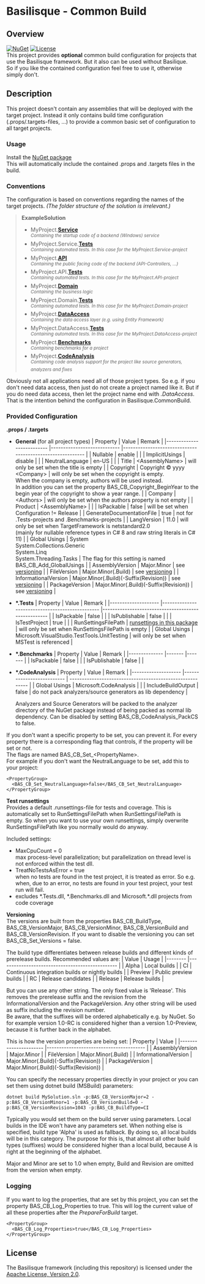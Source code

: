 <!--
   Copyright 2023-2024 Alexander Stärk

   Licensed under the Apache License, Version 2.0 (the "License");
   you may not use this file except in compliance with the License.
   You may obtain a copy of the License at

       http://www.apache.org/licenses/LICENSE-2.0

   Unless required by applicable law or agreed to in writing, software
   distributed under the License is distributed on an "AS IS" BASIS,
   WITHOUT WARRANTIES OR CONDITIONS OF ANY KIND, either express or implied.
   See the License for the specific language governing permissions and
   limitations under the License.
-->
# Basilisque - Common Build

## Overview
[![NuGet](https://img.shields.io/badge/NuGet-latest-blue.svg)](https://www.nuget.org/packages/Basilisque.CommonBuild)
[![License](https://img.shields.io/badge/License-Apache%20License%202.0-red.svg)](LICENSE.txt)  
This project provides __optional__ common build configuration for projects that use the Basilisque framework. But it also can be used without Basilique.  
So if you like the contained configuration feel free to use it, otherwise simply don't.

## Description
This project doesn't contain any assemblies that will be deployed with the target project. Instead it only contains build time configuration (.props/.targets-files, ...) to provide a common basic set of configuration to all target projects.

### Usage
Install the [NuGet package](https://www.nuget.org/packages/Basilisque.CommonBuild)  
This will automatically include the contained .props and .targets files in the build.

### Conventions
The configuration is based on conventions regarding the names of the target projects. _(The folder structure of the solution is irrelevant.)_

>__ExampleSolution__
>- MyProject.[__Service__](#servicesConfig)  
>_<sup>Containing the startup code of a backend (Windows) service<sup>_
>- MyProject.Service.[__Tests__](#testsConfig)  
>_<sup>Containing automated tests. In this case for the MyProject.Service-project<sup>_
>- MyProject.[__API__](#apiConfig)  
>_<sup>Containing the public facing code of the backend (API-Controllers, ...)<sup>_
>- MyProject.API.[__Tests__](#testsConfig)  
>_<sup>Containing automated tests. In this case for the MyProject.API-project<sup>_
>- MyProject.[__Domain__](#domainConfig)  
>_<sup>Containing the business logic<sup>_
>- MyProject.Domain.[__Tests__](#testsConfig)  
>_<sup>Containing automated tests. In this case for the MyProject.Domain-project<sup>_
>- MyProject.[__DataAccess__](#dataAccessConfig)  
>_<sup>Containing the data access layer (e.g. using Entity Framework)<sup>_
>- MyProject.DataAccess.[__Tests__](#testsConfig)  
>_<sup>Containing automated tests. In this case for the MyProject.DataAccess-project<sup>_
>- MyProject.[__Benchmarks__](#benchmarksConfig)  
>_<sup>Containing benchmarks for a project<sup>_
>- MyProject.[__CodeAnalysis__](#codeAnalysisConfig)  
>_<sup>Containing code analysis support for the project like source generators, analyzers and fixes<sup>_

Obviously not all applications need all of those project types. So e.g. if you don't need data access, then just do not create a project named like it. But if you do need data access, then let the project name end with _.DataAccess_. That is the intention behind the configuration in Basilisque.CommonBuild.

### Provided Configuration
__.props / .targets__
- <a name="generalConfig"></a>__General__ (for all project types)
  | Property 	                | Value                       | Remark                                                    |
  |-------------------------- |---------------------------- |---------------------------------------------------------- |
  | Nullable                  | enable                      |                                                           |
  | ImplicitUsings            | disable                     |                                                           |
  | NeutralLanguage           | en-US                       |                                                           |
  | Title                     | \<AssemblyName>             | will only be set when the title is empty                  |
  | Copyright                 | Copyright © yyyy \<Company> | will only be set when the copyright is empty.<br/>When the company is empty, authors will be used instead.<br/>In addition you can set the property BAS_CB_Copyright_BeginYear to the begin year of the copyright to show a year range. |
  | Company                   | \<Authors>                  | will only be set when the authors property is not empty   |
  | Product	                  | \<AssemblyName>             |                                                           |
  | IsPackable                | false                       | will be set when Configuration != Release                 |
  | GenerateDocumentationFile | true                        | not for .Tests-projects and .Benchmarks-projects          |
  | LangVersion               | 11.0                        | will only be set when TargetFramework is netstandard2.0<br/>(mainly for nullable reference types in C# 8 and raw string literals in C# 11)   |
  | Global Usings             | System<br/>System.Collections.Generic<br/>System.Linq<br/>System.Threading.Tasks  | The flag for this setting is named BAS_CB_Add_GlobalUsings   |
  | AssemblyVersion           | Major.Minor                 | see [versioning](#versioning)                             |
  | FileVersion               | Major.Minor(.Build)         | see [versioning](#versioning)                             |
  | InformationalVersion      | Major.Minor(.Build)(-Suffix(Revision)) | see [versioning](#versioning)                  |
  | PackageVersion            | Major.Minor(.Build)(-Suffix(Revision)) | see [versioning](#versioning)                  |
<!--
- <a name="servicesConfig"></a>__*.Service__
   - ???
- <a name="apiConfig"></a>__*.API__
   - ???
- <a name="domainConfig"></a>__*.Domain__
   - ???
- <a name="dataAccessConfig"></a>__*.DataAccess__
   - ???
-->
- <a name="testsConfig"></a>__*.Tests__
  | Property            | Value                                           | Remark                                              |
  |-------------------- |------------------------------------------------ |---------------------------------------------------- |
  | IsPackable          | false                                           |                                                     |
  | IsPublishable       | false                                           |                                                     |
  | IsTestProject       | true                                            |                                                     |
  | RunSettingsFilePath | [runsettings in this package](#testRunsettings) | will only be set when RunSettingsFilePath is empty  |
  | Global Usings       | Microsoft.VisualStudio.TestTools.UnitTesting    | will only be set when MSTest is referenced          |
- <a name="benchmarksConfig"></a>__*.Benchmarks__
  | Property      | Value  | Remark |
  |-------------- |------- |------- |
  | IsPackable    | false  |        |
  | IsPublishable | false  |        |
- <a name="codeAnalysisConfig"></a>__*.CodeAnalysis__
  | Property 	          | Value                     | Remark                                                    |
  |-------------------- |-------------------------- | --------------------------------------------------------- |
  | Global Usings       | Microsoft.CodeAnalysis    |                                                           |
  | IncludeBuildOutput  | false                     | do not pack analyzers/source generators as lib dependency |

  Analyzers and Source Generators will be packed to the analyzer directory of the NuGet package instead of being packed as normal lib dependency. Can be disabled by setting BAS_CB_CodeAnalysis_PackCS to false.

If you don't want a specific property to be set, you can prevent it. For every property there is a corresponding flag that controls, if the property will be set or not.  
The flags are named BAS_CB_Set_\<PropertyName\>.  
For example if you don't want the NeutralLanguage to be set, add this to your project:

    <PropertyGroup>
      <BAS_CB_Set_NeutralLanguage>false</BAS_CB_Set_NeutralLanguage>
    </PropertyGroup>

<a name="testRunsettings"></a>__Test runsettings__  
Provides a default .runsettings-file for tests and coverage. This is automatically set to RunSettingsFilePath when RunSettingsFilePath is empty. So when you want to use your own runsettings, simply overwrite RunSettingsFilePath like you normally would do anyway.

Included settings:
- MaxCpuCount = 0  
max process-level parallelization; but parallelization on thread level is not enforced within the test dll.
- TreatNoTestsAsError = true  
when no tests are found in the test project, it is treated as error. So e.g. when, due to an error, no tests are found in your test project, your test run will fail.
- excludes \*.Tests.dll, \*.Benchmarks.dll and Microsoft.\*.dll projects from code coverage

<a name="versioning"></a>__Versioning__  
The versions are built from the properties BAS_CB_BuildType, BAS_CB_VersionMajor, BAS_CB_VersionMinor, BAS_CB_VersionBuild and BAS_CB_VersionRevision. If you want to disable the versioning you can set BAS_CB_Set_Versions = false.

The build type differentiates between release builds and different kinds of prerelease builds.
Recommended values are:
| Value   | Usage                                           |
|-------- |------------------------------------------------ |
| Alpha   | Local builds                                    |
| CI      | Continuous integration builds or nightly builds |
| Preview | Public preview builds                           |
| RC      | Release candidates                              |
| Release | Release builds                                  |

But you can use any other string. The only fixed value is 'Release'. This removes the prerelease suffix and the revision from the InformationalVersion and the PackageVersion. Any other string will be used as suffix including the revision number.  
Be aware, that the suffixes will be ordered alphabetically e.g. by NuGet. So for example version 1.0-RC is considered higher than a version 1.0-Preview, because it is further back in the alphabet.

This is how the version properties are being set:
| Property 	            | Value                                   |
|---------------------- |---------------------------------------- |
| AssemblyVersion       | Major.Minor                             |
| FileVersion           | Major.Minor(.Build)                     |
| InformationalVersion  | Major.Minor(.Build)(-Suffix(Revision))  |
| PackageVersion        | Major.Minor(.Build)(-Suffix(Revision))  |

You can specify the necessary properties directly in your project or you can set them using dotnet build (MSBuild) parameters:

    dotnet build MySolution.sln -p:BAS_CB_VersionMajor=2 -p:BAS_CB_VersionMinor=1 -p:BAS_CB_VersionBuild=0 -p:BAS_CB_VersionRevision=1043 -p:BAS_CB_BuildType=CI

Typically you would set them on the build server using parameters. Local builds in the IDE won't have any parameters set.
When nothing else is specified, build type 'Alpha' is used as fallback. By doing so, all local builds will be in this category.
The purpose for this is, that almost all other build types (suffixes) would be considered higher than a local build, because A is right at the beginning of the alphabet.

Major and Minor are set to 1.0 when empty, Build and Revision are omitted from the version when empty.

### Logging
If you want to log the properties, that are set by this project, you can set the property BAS_CB_Log_Properties to true. This will log the current value of all these properties after the _PrepareForBuild_ target.

    <PropertyGroup>
      <BAS_CB_Log_Properties>true</BAS_CB_Log_Properties>
    </PropertyGroup>

## License
The Basilisque framework (including this repository) is licensed under the [Apache License, Version 2.0](LICENSE.txt).